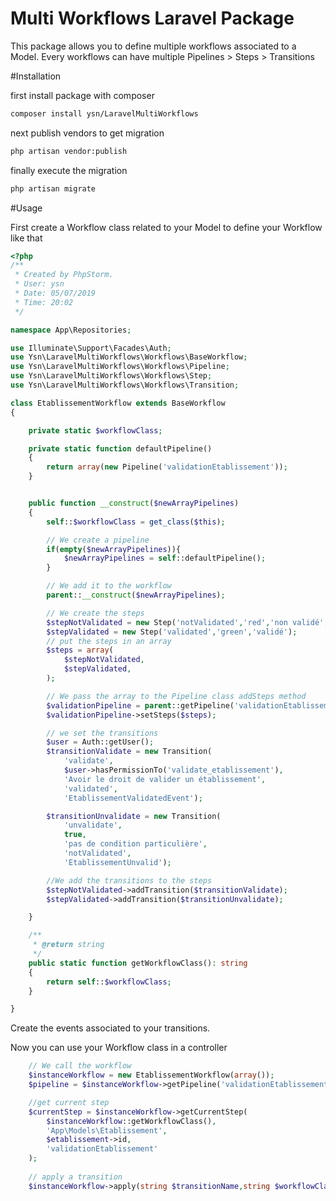 # Multi Workflows Laravel Package

This package allows you to define multiple workflows associated to a Model.
Every workflows can have multiple Pipelines > Steps > Transitions

#Installation

first install package with composer
```bash
composer install ysn/LaravelMultiWorkflows
```
next publish vendors to get migration
```bash
php artisan vendor:publish
```
finally execute the migration
```bash
php artisan migrate
```

#Usage

First create a Workflow class related to your Model to define your Workflow like that
```php
<?php
/**
 * Created by PhpStorm.
 * User: ysn
 * Date: 05/07/2019
 * Time: 20:02
 */

namespace App\Repositories;

use Illuminate\Support\Facades\Auth;
use Ysn\LaravelMultiWorkflows\Workflows\BaseWorkflow;
use Ysn\LaravelMultiWorkflows\Workflows\Pipeline;
use Ysn\LaravelMultiWorkflows\Workflows\Step;
use Ysn\LaravelMultiWorkflows\Workflows\Transition;

class EtablissementWorkflow extends BaseWorkflow
{

    private static $workflowClass;

    private static function defaultPipeline()
    {
        return array(new Pipeline('validationEtablissement'));
    }


    public function __construct($newArrayPipelines)
    {
        self::$workflowClass = get_class($this);

        // We create a pipeline
        if(empty($newArrayPipelines)){
            $newArrayPipelines = self::defaultPipeline();
        }

        // We add it to the workflow
        parent::__construct($newArrayPipelines);

        // We create the steps
        $stepNotValidated = new Step('notValidated','red','non validé',true);
        $stepValidated = new Step('validated','green','validé');
        // put the steps in an array
        $steps = array(
            $stepNotValidated,
            $stepValidated,
        );

        // We pass the array to the Pipeline class addSteps method
        $validationPipeline = parent::getPipeline('validationEtablissement');
        $validationPipeline->setSteps($steps);

        // we set the transitions
        $user = Auth::getUser();
        $transitionValidate = new Transition(
            'validate',
            $user->hasPermissionTo('validate_etablissement'),
            'Avoir le droit de valider un établissement',
            'validated',
            'EtablissementValidatedEvent');

        $transitionUnvalidate = new Transition(
            'unvalidate',
            true,
            'pas de condition particulière',
            'notValidated',
            'EtablissementUnvalid');

        //We add the transitions to the steps
        $stepNotValidated->addTransition($transitionValidate);
        $stepValidated->addTransition($transitionUnvalidate);

    }

    /**
     * @return string
     */
    public static function getWorkflowClass(): string
    {
        return self::$workflowClass;
    }

}
```
Create the events associated to your transitions.

Now you can use your Workflow class in a controller

```php
    // We call the workflow
    $instanceWorkflow = new EtablissementWorkflow(array());
    $pipeline = $instanceWorkflow->getPipeline('validationEtablissement');

    //get current step
    $currentStep = $instanceWorkflow->getCurrentStep(
        $instanceWorkflow::getWorkflowClass(),
        'App\Models\Etablissement',
        $etablissement->id,
        'validationEtablissement'
    );
    
    // apply a transition
    $instanceWorkflow->apply(string $transitionName,string $workflowClass,string $model,int $modelId,string $pipelineName);
```
 